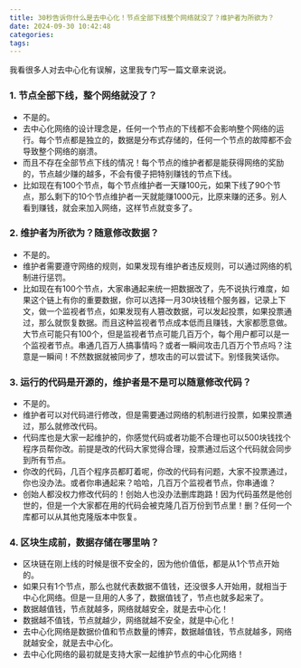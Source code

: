 ```yaml
---
title: 30秒告诉你什么是去中心化！节点全部下线整个网络就没了？维护者为所欲为？
date: 2024-09-30 10:42:48
categories:
tags:
---
```



我看很多人对去中心化有误解，这里我专门写一篇文章来说说。

<!-- more -->

### 1. 节点全部下线，整个网络就没了？

- 不是的。
- 去中心化网络的设计理念是，任何一个节点的下线都不会影响整个网络的运行。每个节点都是独立的，数据是分布式存储的，任何一个节点的故障都不会导致整个网络的崩溃。
- 而且不存在全部节点下线的情况！每个节点的维护者都是能获得网络的奖励的，节点越少赚的越多，不会有傻子把特别赚钱的节点下线。
- 比如现在有100个节点，每个节点维护者一天赚100元，如果下线了90个节点，那么剩下的10个节点维护者一天就能赚1000元，比原来赚的还多。别人看到赚钱，就会来加入网络，这样节点就变多了。


### 2. 维护者为所欲为？随意修改数据？

- 不是的。
- 维护者需要遵守网络的规则，如果发现有维护者违反规则，可以通过网络的机制进行惩罚。
- 比如现在有100个节点，大家串通起来统一把数据改了，先不说执行难度，如果这个链上有你的重要数据，你可以选择一月30块钱租个服务器，记录上下文，做一个监视者节点，如果发现有人篡改数据，可以发起投票，如果投票通过，那么就恢复数据。而且这种监视者节点成本低而且赚钱，大家都愿意做。大节点可能只有100个，但是监视者节点可能几百万个，每个用户都可以是一个监视者节点。串通几百万人搞事情吗？或者一瞬间攻击几百万个节点吗？注意是一瞬间！不然数据就被同步了，想攻击的可以尝试下。别怪我笑话你。


### 3. 运行的代码是开源的，维护者是不是可以随意修改代码？

- 不是的。
- 维护者可以对代码进行修改，但是需要通过网络的机制进行投票，如果投票通过，那么就修改代码。
- 代码库也是大家一起维护的，你感觉代码或者功能不合理也可以500块钱找个程序员帮你改。前提是改的代码大家觉得合理，投票通过后这个代码就会同步到所有节点。
- 你改的代码，几百个程序员都盯着呢，你改的代码有问题，大家不投票通过，你也没办法。或者你串通起来？哈哈，几百万个监视者节点，你串通谁？
- 创始人都没权力修改代码的！创始人也没办法删库跑路！因为代码虽然是他创世的，但是一个大家都在用的代码会被克隆几百万份到节点里！删？任何一个库都可以从其他克隆版本中恢复。


### 4. 区块生成前，数据存储在哪里呐？

- 区块链在刚上线的时候是很不安全的，因为他价值低，都是从1个节点开始的。
- 如果只有1个节点，那么也就代表数据不值钱，还没很多人开始用，就相当于中心化网络。但是一旦用的人多了，数据值钱了，节点也就多起来了。
- 数据越值钱，节点就越多，网络就越安全，就是去中心化！
- 数据越不值钱，节点就越少，网络就越不安全，就是中心化！
- 去中心化网络是数据价值和节点数量的博弈，数据越值钱，节点就越多，网络就越安全，就是去中心化。
- 去中心化网络的最初就是支持大家一起维护节点的中心化网络！








